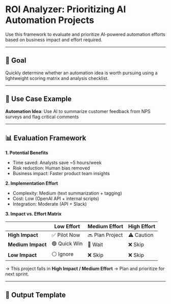 # ROI Analyzer: Prioritizing AI Automation Projects

Use this framework to evaluate and prioritize AI-powered automation efforts based on business impact and effort required.

---

## 🎯 Goal

Quickly determine whether an automation idea is worth pursuing using a lightweight scoring matrix and analysis checklist.

---

## 🧩 Use Case Example

**Automation Idea**: Use AI to summarize customer feedback from NPS surveys and flag critical comments

---

## 📊 Evaluation Framework

**1. Potential Benefits**
- Time saved: Analysts save ~5 hours/week
- Risk reduction: Human bias removed
- Business impact: Faster product team insights

**2. Implementation Effort**
- Complexity: Medium (text summarization + tagging)
- Cost: Low (OpenAI API + internal scripts)
- Integration: Moderate (API + Slack)

**3. Impact vs. Effort Matrix**

|                | Low Effort | Medium Effort | High Effort |
|----------------|------------|----------------|--------------|
| **High Impact**| ✅ Pilot Now | 🔜 Plan Project | ⚠️ Caution |
| **Medium Impact** | 🟢 Quick Win | 🔄 Wait | ❌ Skip |
| **Low Impact**| ⚪ Ignore | ❌ Skip | ❌ Skip |

→ This project falls in **High Impact / Medium Effort** → Plan and prioritize for next sprint.

---

## 📐 Output Template

